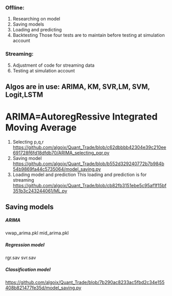 ### Offline: 
1. Researching on model
2. Saving models
3. Loading and predicting
4. Backtesting
Those four tests are to maintain before testing at simulation account
### Streaming: 
5. Adjustment of code for streaming data
6. Testing at simulation account

## Algos are in use: ARIMA, KM, SVR,LM, SVM, Logit,LSTM 
# ARIMA=AutoregRessive Integrated Moving Average
1. Selecting p,q,r
https://github.com/algoix/Quant_Trade/blob/c62dbbbb42304e39c210ee691728f6fd18dfdb70/ARIMA_selecting_pqr.py
2. Saving model
https://github.com/algoix/Quant_Trade/blob/b552d329240772b7b984b54b9869fa44c5735064/model_saving.py
3. Loading model and prediction
This loading and prediction is for streaming
https://github.com/algoix/Quant_Trade/blob/cb82fb3151ebe5c95af1f15bf351b3c243244061/ML.py



## Saving models
##### ARIMA

vwap_arima.pkl
mid_arima.pkl

##### Regression model
rgr.sav
svr.sav

##### Classification model


https://github.com/algoix/Quant_Trade/blob/7b290ac8233ac5fbd2c34e155408b821477fe35d/model_saving.py
